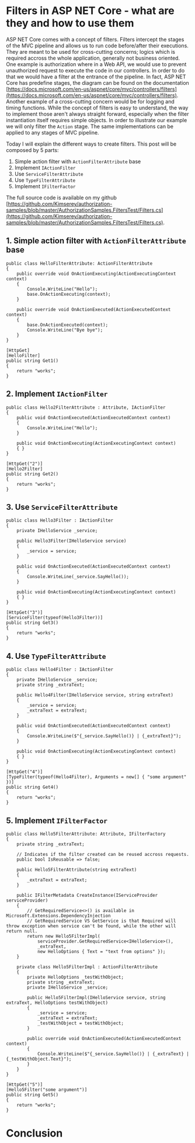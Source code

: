 # Filters in ASP NET Core - what are they and how to use them

ASP NET Core comes with a concept of filters. Filters intercept the stages of the MVC pipeline and allows us to run code before/after their executions. They are meant to be used for cross-cutting concerns; logics which is required accross the whole application, generally not business oriented. One example is authorization where in a Web API, we would use to prevent unauthorized request to execute the code in our controllers. In order to do that we would have a filter at the entrance of the pipeline. In fact, ASP NET Core has predefine stages, the diagram can be found on the documentation [https://docs.microsoft.com/en-us/aspnet/core/mvc/controllers/filters](https://docs.microsoft.com/en-us/aspnet/core/mvc/controllers/filters). Another example of a cross-cutting concern would be for logging and timing functions. While the concept of filters is easy to understand, the way to implement those aren't always straight forward, especially when the filter instantiation itself requires simple objects. In order to illustrate our example we will only filter the `Action` stage. The same implementations can be applied to any stages of MVC pipeline.

Today I will explain the different ways to create filters. This post will be composed by 5 parts:

 1. Simple action filter with `ActionFilterAttribute` base
 2. Implement `IActionFilter`
 3. Use `ServiceFilterAttribute`
 4. Use `TypeFilterAttribute`
 5. Implement `IFilterFactor`

The full source code is available on my github [https://github.com/Kimserey/authorization-samples/blob/master/AuthorizationSamples.FiltersTest/Filters.cs](https://github.com/Kimserey/authorization-samples/blob/master/AuthorizationSamples.FiltersTest/Filters.cs).

## 1. Simple action filter with `ActionFilterAttribute` base

```
public class HelloFilterAttribute: ActionFilterAttribute
{
    public override void OnActionExecuting(ActionExecutingContext context)
    {
        Console.WriteLine("Hello");
        base.OnActionExecuting(context);
    }

    public override void OnActionExecuted(ActionExecutedContext context)
    {
        base.OnActionExecuted(context);
        Console.WriteLine("Bye bye");
    }
}
```

```
[HttpGet]
[HelloFilter]
public string Get1()
{
    return "works";
}
```

## 2. Implement `IActionFilter`

```
public class Hello2FilterAttribute : Attribute, IActionFilter
{
    public void OnActionExecuted(ActionExecutedContext context)
    {
        Console.WriteLine("Hello");
    }

    public void OnActionExecuting(ActionExecutingContext context)
    { }
}
```

```
[HttpGet("2")]
[Hello2Filter]
public string Get2()
{
    return "works";
}
```

## 3. Use `ServiceFilterAttribute`

```
public class Hello3Filter : IActionFilter
{
    private IHelloService _service;

    public Hello3Filter(IHelloService service)
    {
        _service = service;
    }

    public void OnActionExecuted(ActionExecutedContext context)
    {
        Console.WriteLine(_service.SayHello());
    }

    public void OnActionExecuting(ActionExecutingContext context)
    { }
}
```

```        
[HttpGet("3")]
[ServiceFilter(typeof(Hello3Filter))]
public string Get3()
{
    return "works";
}
```

## 4. Use `TypeFilterAttribute`

```
public class Hello4Filter : IActionFilter
{
    private IHelloService _service;
    private string _extraText;

    public Hello4Filter(IHelloService service, string extraText)
    {
        _service = service;
        _extraText = extraText;
    }

    public void OnActionExecuted(ActionExecutedContext context)
    {
        Console.WriteLine($"{_service.SayHello()} | {_extraText}");
    }

    public void OnActionExecuting(ActionExecutingContext context)
    { }
}
```

```
[HttpGet("4")]
[TypeFilter(typeof(Hello4Filter), Arguments = new[] { "some argument" })]
public string Get4()
{
    return "works";
}
```

## 5. Implement `IFilterFactor`

```
public class Hello5FilterAttribute: Attribute, IFilterFactory
{
    private string _extraText;

    // Indicates if the filter created can be reused accross requests.
    public bool IsReusable => false;

    public Hello5FilterAttribute(string extraText)
    {
        _extraText = extraText;
    }

    public IFilterMetadata CreateInstance(IServiceProvider serviceProvider)
    {
        // GetRequiredService<>() is available in Microsoft.Extensions.DependencyInjection
        // GetRequiredService VS GetService is that Required will throw exception when service can't be found, while the other will return null.
        return new Hello5FilterImpl(
            serviceProvider.GetRequiredService<IHelloService>(),
            _extraText,
            new HelloOptions { Text = "text from options" });
    }

    private class Hello5FilterImpl : ActionFilterAttribute
    {
        private HelloOptions _testWithObject;
        private string _extraText;
        private IHelloService _service;

        public Hello5FilterImpl(IHelloService service, string extraText, HelloOptions testWithObject)
        {
            _service = service;
            _extraText = extraText;
            _testWithObject = testWithObject;
        }

        public override void OnActionExecuted(ActionExecutedContext context)
        {
            Console.WriteLine($"{_service.SayHello()} | {_extraText} | {_testWithObject.Text}");
        }
    }
}
```

```
[HttpGet("5")]
[Hello5Filter("some argument")]
public string Get5()
{
    return "works";
}
```

# Conclusion